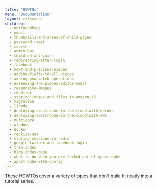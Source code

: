 ```yaml
---
title: "HOWTOs"
menu: "Documentation"
layout: reference
children:
  - notFoundPage
  - email
  - thumbnails-and-areas-of-child-pages
  - password-reset
  - search
  - admin-bar
  - children-and-joins
  - redirecting-after-login
  - facebook
  - next-and-previous-pieces
  - adding-fields-to-all-pieces
  - adding-new-batch-operations
  - extending-the-pieces-editor-modal
  - responsive-images
  - ckeditor
  - storing-images-and-files-in-amazon-s3
  - migration
  - linode
  - deploying-apostrophe-in-the-cloud-with-heroku
  - deploying-apostrophe-in-the-cloud-with-aws
  - multicore
  - windows
  - docker
  - replica-set
  - storing-sessions-in-redis
  - google-twitter-and-facebook-login
  - trim-index
  - hide-index-page
  - what-to-do-when-you-are-locked-out-of-apostrophe
  - apostrophe-i18n-config
---
```


These HOWTOs cover a variety of topics that don't quite fit neatly into a tutorial series.
